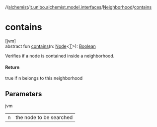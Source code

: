 //[alchemist](../../../index.md)/[it.unibo.alchemist.model.interfaces](../index.md)/[Neighborhood](index.md)/[contains](contains.md)

# contains

[jvm]\
abstract fun [contains](contains.md)(n: [Node](../-node/index.md)<[T](../-node/index.md)>): [Boolean](https://kotlinlang.org/api/latest/jvm/stdlib/kotlin/-boolean/index.html)

Verifies if a node is contained inside a neighborhood.

#### Return

true if n belongs to this neighborhood

## Parameters

jvm

| | |
|---|---|
| n | the node to be searched |
